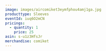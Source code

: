 ```yaml
---
image: images/aircomiket3eymfphou4amj1ga.jpg
producttype: Sleeves
eventId: iuq6O2mCN
pricings:
  - quantity: 1
    price: 25
asin: s-u1z3HfsJr
merchandise: comiket
---
```

